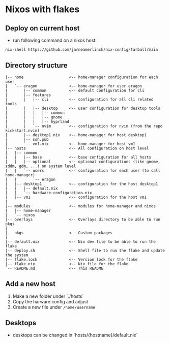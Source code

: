 # Nixos with flakes

## Deploy on current host

- run following command on a nixos host:

```bash
nix-shell https://github.com/jarneamerlinck/nix-config/tarball/main
```

## Directory structure


```
|-- home                    <-- home-manager configuration for each user
|   `-- eragon              <-- home-manager for user eragon
|       |-- common          <-- default configuration for cli
|       |-- features
|       |   |-- cli         <-- configuration for all cli related tools
|       |   |-- desktop     <-- user configuration for desktop tools
|       |   |   |-- common
|       |   |   |-- gnome
|       |   |   |-- hyprland
|       |   `-- nvim        <-- configuration for nvim (from the repo kickstart.nvim)
|       |-- desktop1.nix    <-- home-manager for host desktop1
|       |-- ssh.pub
|       `-- vm1.nix         <-- home-manager for host vm1
|-- hosts                   <-- All configuration on host level
|   |-- common
|   |   |-- base            <-- base configuration for all hosts
|   |   |-- optional        <-- optional configurations (like gnome, sddm, gdm, ...) on system level
|   |   `-- users           <-- configuration for each user (to call home-manager)
|   |       `-- eragon
|   |-- desktop1            <-- configuration for the host desktop1
|   |   |-- default.nix
|   |   `-- hardware-configuration.nix
|   |-- vm1                 <-- configuration for the host vm1
|
|-- modules                 <-- modules for home-manager and nixos
|   |-- home-manager
|   `-- nixos
|-- overlays                <-- Overlays directory to be able to run pkgs
|
|-- pkgs                    <-- Custom packages
|
|-- default.nix             <-- Nix dev file to be able to run the flake
|-- deploy.sh               <-- Shell file to run the flake and update the system
|-- flake.lock              <-- Version lock for the flake
|-- flake.nix               <-- Nix file for the flake
`-- README.md               <-- This README
```


## Add a new host
1. Make a new folder under ´./hosts´
2. Copy the harware config and adjust
3. Create a new file under `/home/username`



## Desktops

- desktops can be changed in ´hosts/{hostname}/default.nix´
